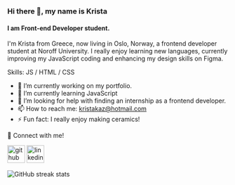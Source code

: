 ### Hi there 👋, my name is Krista
#### I am Front-end Developer student.

I'm Krista from Greece, now living in Oslo, Norway, a frontend developer student at Noroff University.
I really enjoy learning new languages, currently improving my JavaScript coding and enhancing my design skills on Figma.


Skills: JS / HTML / CSS

- 🔭 I’m currently working on my portfolio. 
- 🌱 I’m currently learning JavaScript 
- 🤔 I’m looking for help with finding an internship as a frontend developer. 
- 📫 How to reach me: kristakaz@hotmail.com 
- ⚡ Fun fact: I really enjoy making ceramics! 

🔗  Connect with me!

[<img src='https://cdn.jsdelivr.net/npm/simple-icons@3.0.1/icons/github.svg' alt='github' height='40'>](https://github.com/KristaKaza)  [<img src='https://cdn.jsdelivr.net/npm/simple-icons@3.0.1/icons/linkedin.svg' alt='linkedin' height='40'>](https://www.linkedin.com/in/krista-kaza-870326235/)  

![GitHub streak stats](https://streak-stats.demolab.com/?user=KristaKaza)  



